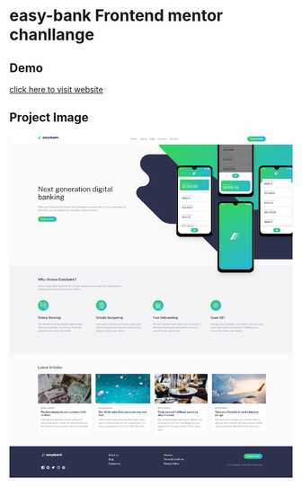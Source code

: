 # easy-bank Frontend mentor chanllange

## Demo

<a href="https://muhammad-bilal12.github.io/easy-bank-frontend-mentor-challenge/">click here to visit website</a>

## Project Image
<img src="./Project Demo.png"/>

